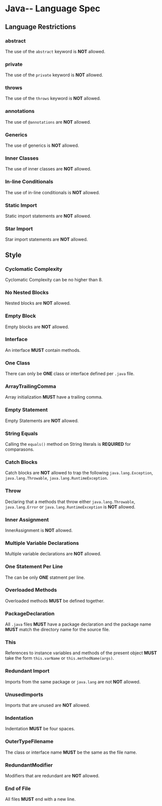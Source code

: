 # Java-- Language Spec

## Language Restrictions

### abstract

The use of the `abstract` keyword is __NOT__ allowed.

### private

The use of the `private` keyword is __NOT__ allowed.

### throws

The use of the `throws` keyword is __NOT__ allowed.

### annotations

The use of `@annotations` are __NOT__ allowed.

### Generics

The use of generics is __NOT__ allowed.

### Inner Classes

The use of inner classes are __NOT__ allowed.

### In-line Conditionals

The use of in-line conditionals is __NOT__ allowed.

### Static Import

Static import statements are __NOT__ allowed.

### Star Import

Star import statements are __NOT__ allowed.

## Style

### Cyclomatic Complexity

Cyclomatic Complexity can be no higher than 8.

### No Nested Blocks

Nested blocks are __NOT__ allowed.

### Empty Block

Empty blocks are __NOT__ allowed.

### Interface

An interface __MUST__ contain methods.

### One Class

There can only be __ONE__ class or interface defined per `.java` file.

### ArrayTrailingComma

Array initialization __MUST__ have a trailing comma.

### Empty Statement

Empty Statements are __NOT__ allowed.

### String Equals

Calling the `equals()` method on String literals is __REQUIRED__ for comparasons.

### Catch Blocks

Catch blocks are __NOT__ allowed to trap the following `java.lang.Exception`, `java.lang.Throwable`, `java.lang.RuntimeException`.

### Throw

Declaring that a methods that throw either `java.lang.Throwable`, `java.lang.Error` or `java.lang.RuntimeException` is __NOT__ allowed.

### Inner Assignment

InnerAssignment is __NOT__ allowed.

### Multiple Variable Declarations

Multiple variable declarations are __NOT__ allowed.

### One Statement Per Line

The can be only __ONE__ statment per line.

### Overloaded Methods

Overloaded methods __MUST__ be defined together.

### PackageDeclaration

All `.java` files __MUST__ have a package declaration and the package name __MUST__ match the directory name for the source file.

### This

References to instance variables and methods of the present object __MUST__ take the form `this.varName` or `this.methodName(args)`.

### Redundant Import

Imports from the same package or `java.lang` are not __NOT__ allowed.

### UnusedImports

Imports that are unused are __NOT__ allowed.

### Indentation

Indentation __MUST__ be four spaces.

### OuterTypeFilename

The class or interface name __MUST__ be the same as the file name.

### RedundantModifier

Modifiers that are redundant are __NOT__ allowed.

### End of File

All files __MUST__ end with a new line.
